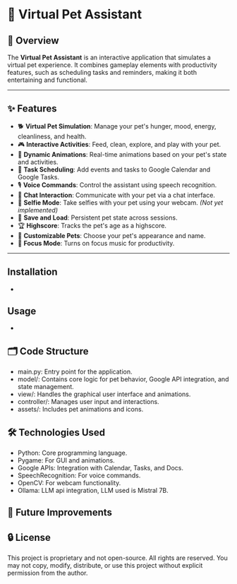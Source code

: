# 🐾 Virtual Pet Assistant

## 📖 Overview
The **Virtual Pet Assistant** is an interactive application that simulates a virtual pet experience. It combines gameplay elements with productivity features, such as scheduling tasks and reminders, making it both entertaining and functional.

---

## ✨ Features
- 🐕 **Virtual Pet Simulation**: Manage your pet's hunger, mood, energy, cleanliness, and health.
- 🎮 **Interactive Activities**: Feed, clean, explore, and play with your pet.
- 🎥 **Dynamic Animations**: Real-time animations based on your pet's state and activities.
- 📅 **Task Scheduling**: Add events and tasks to Google Calendar and Google Tasks.
- 🎙️ **Voice Commands**: Control the assistant using speech recognition.
- 💬 **Chat Interaction**: Communicate with your pet via a chat interface.
- 📸 **Selfie Mode**: Take selfies with your pet using your webcam. *(Not yet implemented)*
- 💾 **Save and Load**: Persistent pet state across sessions.
- 🏆 **Highscore**: Tracks the pet's age as a highscore.
- 🎨 **Customizable Pets**: Choose your pet's appearance and name.
- 🎵 **Focus Mode**: Turns on focus music for productivity.

---
## Installation
-
## Usage
-
## 🗂️ Code Structure
- main.py: Entry point for the application.
- model/: Contains core logic for pet behavior, Google API integration, and state management.
- view/: Handles the graphical user interface and animations.
- controller/: Manages user input and interactions.
- assets/: Includes pet animations and icons.
## 🛠️ Technologies Used
- Python: Core programming language.
- Pygame: For GUI and animations.
- Google APIs: Integration with Calendar, Tasks, and Docs.
- SpeechRecognition: For voice commands.
- OpenCV: For webcam functionality.
- Ollama: LLM api integration, LLM used is Mistral 7B.
## 🚧 Future Improvements
## 🔒 License
This project is proprietary and not open-source. All rights are reserved. You may not copy, modify, distribute, or use this project without explicit permission from the author.